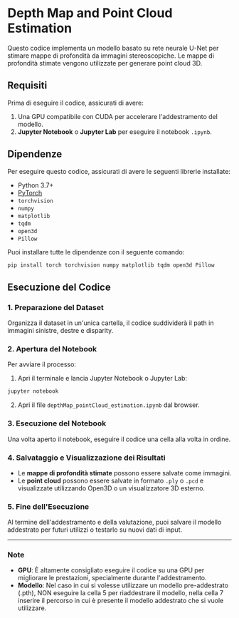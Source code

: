 
# Depth Map and Point Cloud Estimation

Questo codice implementa un modello basato su rete neurale U-Net per stimare mappe di profondità da immagini stereoscopiche. Le mappe di profondità stimate vengono utilizzate per generare point cloud 3D.

## Requisiti

Prima di eseguire il codice, assicurati di avere:

1. Una GPU compatibile con CUDA per accelerare l'addestramento del modello.
2. **Jupyter Notebook** o **Jupyter Lab** per eseguire il notebook `.ipynb`.

## Dipendenze

Per eseguire questo codice, assicurati di avere le seguenti librerie installate:

- Python 3.7+
- [PyTorch](https://pytorch.org/get-started/locally/) 
- `torchvision`
- `numpy`
- `matplotlib`
- `tqdm`
- `open3d`
- `Pillow`

Puoi installare tutte le dipendenze con il seguente comando:
```bash
pip install torch torchvision numpy matplotlib tqdm open3d Pillow
```

## Esecuzione del Codice

### 1. Preparazione del Dataset

Organizza il dataset in un'unica cartella, il codice suddividerà il path in immagini sinistre, destre e disparity.

### 2. Apertura del Notebook

Per avviare il processo:

1. Apri il terminale e lancia Jupyter Notebook o Jupyter Lab:

```bash
jupyter notebook
```

2. Apri il file `depthMap_pointCloud_estimation.ipynb` dal browser.

### 3. Esecuzione del Notebook

Una volta aperto il notebook, eseguire il codice una cella alla volta in ordine.

### 4. Salvataggio e Visualizzazione dei Risultati

- Le **mappe di profondità stimate** possono essere salvate come immagini.
- Le **point cloud** possono essere salvate in formato `.ply` o `.pcd` e visualizzate utilizzando Open3D o un visualizzatore 3D esterno.

### 5. Fine dell'Esecuzione

Al termine dell'addestramento e della valutazione, puoi salvare il modello addestrato per futuri utilizzi o testarlo su nuovi dati di input. 

---

### Note

- **GPU**: È altamente consigliato eseguire il codice su una GPU per migliorare le prestazioni, specialmente durante l'addestramento.
- **Modello**: Nel caso in cui si volesse utilizzare un modello pre-addestrato (.pth), NON eseguire la cella 5 per riaddestrare il modello, nella cella 7 inserire il percorso in cui è presente il modello addestrato che si vuole utilizzare.
